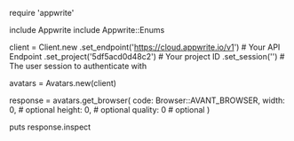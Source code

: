 require 'appwrite'

include Appwrite
include Appwrite::Enums

client = Client.new
    .set_endpoint('https://cloud.appwrite.io/v1') # Your API Endpoint
    .set_project('5df5acd0d48c2') # Your project ID
    .set_session('') # The user session to authenticate with

avatars = Avatars.new(client)

response = avatars.get_browser(
    code: Browser::AVANT_BROWSER,
    width: 0, # optional
    height: 0, # optional
    quality: 0 # optional
)

puts response.inspect
